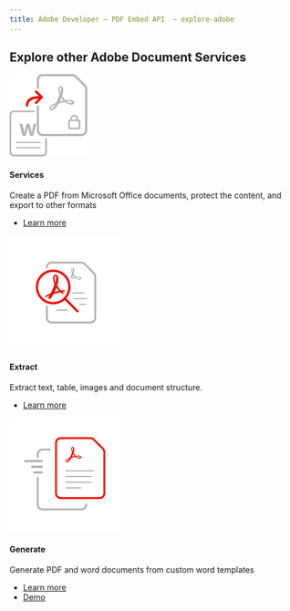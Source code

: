 ```yaml
---
title: Adobe Developer — PDF Embed API  — explore-adobe
---
```


<TitleBlock slots="heading" theme="light" className="titleBlock-align-left"/>

## Explore other Adobe Document Services

<ProductCard slots="icon, heading, text, buttons" theme="light" width="33%" className="product-card-compact-img product-card-compact-img-service"/>

![Create_secure_support](../../images/create_secure_support.svg)

#### Services

Create a PDF from Microsoft Office documents, protect the content, and export to other formats

* [Learn more](/src/pages/apis/pdf-services.md)

<ProductCard slots="icon, heading, text, buttons" theme="light" width="33%" className="product-card-compact-img" iconStyle/>

![High-fidelity](../../images/high-fidelity.svg)

#### Extract

Extract text, table, images and document structure.

* [Learn more](/src/pages/apis/pdf-extract.md)



<ProductCard slots="icon, heading, text, buttons" theme="light" width="33%" className="product-card-compact-img"/>

![Rapid_results](../../images/rapid-results.svg)

#### Generate

Generate PDF and word documents from custom word templates

* [Learn more](/src/pages/apis/doc-generation.md)
* [Demo](https://documentcloud.adobe.com/dc-docgen-playground/index.html#/)